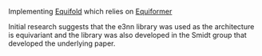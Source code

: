 Implementing [Equifold](https://www.biorxiv.org/content/10.1101/2022.10.07.511322v1) which relies on [Equiformer](https://arxiv.org/abs/2206.11990v1)

Initial research suggests that the e3nn library was used as the architecture is equivariant and the library was also developed in the Smidt group that developed the underlying paper.

